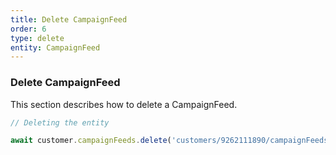```yaml
---
title: Delete CampaignFeed
order: 6
type: delete
entity: CampaignFeed
---
```


### Delete CampaignFeed

This section describes how to delete a CampaignFeed.

```javascript
// Deleting the entity

await customer.campaignFeeds.delete('customers/9262111890/campaignFeeds/1483704368~82896692')
```
